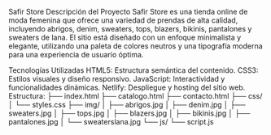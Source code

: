 Safir Store
Descripción del Proyecto
Safir Store es una tienda online de moda femenina que ofrece una variedad de prendas de alta calidad, incluyendo abrigos, denim, sweaters, tops, blazers, bikinis, pantalones y sweaters de lana. El sitio está diseñado con un enfoque minimalista y elegante, utilizando una paleta de colores neutros y una tipografía moderna para una experiencia de usuario óptima.

Tecnologías Utilizadas
  HTML5: Estructura semántica del contenido.
  CSS3: Estilos visuales y diseño responsivo.
  JavaScript: Interactividad y funcionalidades dinámicas.
  Netlify: Despliegue y hosting del sitio web.
Estructura: 
  ├── index.html
  ├── catalogo.html
  ├── contacto.html
  ├── css/
  │   └── styles.css
  ├── img/
  │   ├── abrigos.jpg
  │   ├── denim.jpg
  │   ├── sweaters.jpg
  │   ├── tops.jpg
  │   ├── blazers.jpg
  │   ├── bikinis.jpg
  │   ├── pantalones.jpg
  │   └── sweaterslana.jpg
  └── js/
    └── script.js
